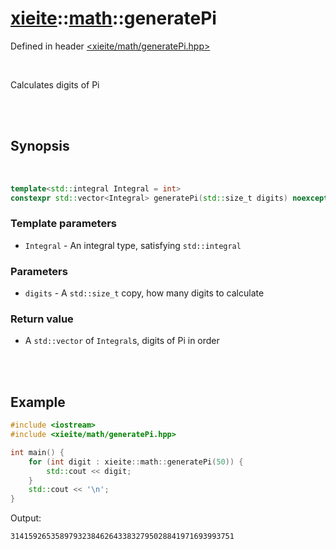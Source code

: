 # [xieite](../xieite.md)::[math](../math.md)::generatePi
Defined in header [<xieite/math/generatePi.hpp>](../../include/xieite/math/generatePi.hpp)

<br/>

Calculates digits of Pi

<br/><br/>

## Synopsis

<br/>

```cpp
template<std::integral Integral = int>
constexpr std::vector<Integral> generatePi(std::size_t digits) noexcept;
```
### Template parameters
- `Integral` - An integral type, satisfying `std::integral`
### Parameters
- `digits` - A `std::size_t` copy, how many digits to calculate
### Return value
- A `std::vector` of `Integral`s, digits of Pi in order

<br/><br/>

## Example
```cpp
#include <iostream>
#include <xieite/math/generatePi.hpp>

int main() {
	for (int digit : xieite::math::generatePi(50)) {
		std::cout << digit;
	}
	std::cout << '\n';
}
```
Output:
```
31415926535897932384626433832795028841971693993751
```
